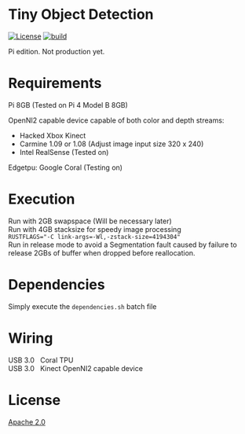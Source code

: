 # Tiny Object Detection
[![License](https://img.shields.io/badge/License-Apache_2.0-blue.svg)](https://opensource.org/licenses/Apache-2.0)
[![build](https://github.com/littleTitan/tiny-object-detection/actions/workflows/rust.yml/badge.svg)](https://github.com/littleTitan/tiny-object-detection/actions/workflows/rust.yml)

Pi edition. Not production yet.

# Requirements
Pi 8GB (Tested on Pi 4 Model B 8GB)

OpenNI2 capable device capable of both color and depth streams:
 + Hacked Xbox Kinect
 + Carmine 1.09 or 1.08 (Adjust image input size 320 x 240)
 + Intel RealSense (Tested on)

Edgetpu: Google Coral (Testing on)

# Execution
Run with 2GB swapspace (Will be necessary later) </br>
Run with 4GB stacksize for speedy image processing </br>
```RUSTFLAGS="-C link-args=-Wl,-zstack-size=4194304"``` </br>
Run in release mode to avoid a Segmentation fault caused by 
failure to release 2GBs of buffer when dropped before reallocation.

# Dependencies
Simply execute the `dependencies.sh` batch file

# Wiring
USB 3.0 &nbsp; Coral TPU <br/>
USB 3.0 &nbsp; Kinect OpenNI2 capable device

# License
[Apache 2.0](LICENSE.md)
